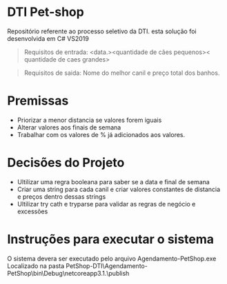 # DTI Pet-shop
Repositório referente ao processo seletivo da DTI. esta solução foi desenvolvida em C# VS2019
>Requisitos de entrada: 
>  <data.><quantidade de cães pequenos>< quantidade de caes grandes>
>  

>Requisitos de saida: 
>Nome do melhor canil e preço total dos banhos.
# Premissas
- Priorizar a menor distancia se valores forem iguais
- Alterar valores aos finais de semana
- Trabalhar com os valores de % já adicionados aos valores.
# Decisões do Projeto 
- Ultilizar uma regra booleana para saber se a data e final de semana 
- Criar uma string para cada canil e criar valores constantes de distancia e preços dentro dessas strings
- Ultilizar try cath e tryparse para validar as regras de negócio e excessões

# Instruções para executar o sistema
O sistema devera ser executado pelo arquivo Agendamento-PetShop.exe Localizado na pasta PetShop-DTI\Agendamento-PetShop\bin\Debug\netcoreapp3.1.\publish
